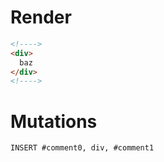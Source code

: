 # Render
```html
<!---->
<div>
  baz
</div>
<!---->
```

# Mutations
```
INSERT #comment0, div, #comment1
```